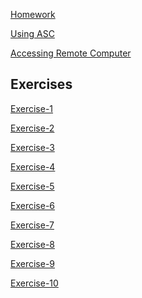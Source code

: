 

[Homework](homework.md)

[Using ASC](using_asc.md)

[Accessing Remote Computer](remote_computer.md)

## Exercises

[Exercise-1]()

[Exercise-2](https://github.com/goertzenlr/Exercise2)

[Exercise-3](https://github.com/goertzenlr/Exercise3)

[Exercise-4]()

[Exercise-5]()

[Exercise-6]()

[Exercise-7]()

[Exercise-8]()

[Exercise-9](https://github.com/joaks1/au-bootcamp-git-intro)

[Exercise-10]()
